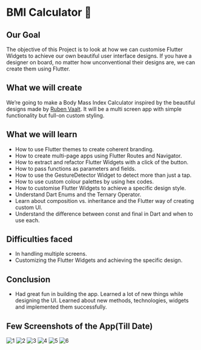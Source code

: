 # BMI Calculator 💪

## Our Goal

The objective of this Project is to look at how we can customise Flutter Widgets to achieve our own beautiful user interface designs. If you have a designer on board, no matter how unconventional their designs are, we can create them using Flutter. 


## What we will create

We’re going to make a Body Mass Index Calculator inspired by the beautiful designs made by [Ruben Vaalt](https://dribbble.com/shots/4585382-Simple-BMI-Calculator). It will be a multi screen app with simple functionality but full-on custom styling. 

## What we will learn

- How to use Flutter themes to create coherent branding. 
- How to create multi-page apps using Flutter Routes and Navigator.
- How to extract and refactor Flutter Widgets with a click of the button. 
- How to pass functions as parameters and fields.
- How to use the GestureDetector Widget to detect more than just a tap.
- How to use custom colour palettes by using hex codes.
- How to customise Flutter Widgets to achieve a specific design style.
- Understand Dart Enums and the Ternary Operator.
- Learn about composition vs. inheritance and the Flutter way of creating custom UI.
- Understand the difference between const and final in Dart and when to use each.

## Difficulties faced

- In handling multiple screens.
- Customizing the Flutter Widgets and achieving the specific design.


## Conclusion

- Had great fun in building the app. Learned a lot of new things while designing the UI. Learned about new methods, technologies, widgets and implemented them successfully.

## Few Screenshots of the App(Till Date)

![1](https://user-images.githubusercontent.com/84225151/145626895-bc36b853-dfc4-4bf9-82fb-d5442cccbf65.jpeg)
![2](https://user-images.githubusercontent.com/84225151/145626932-f5771cba-182a-4df9-9e4f-faae082ea883.jpeg)
![3](https://user-images.githubusercontent.com/84225151/145626968-e5e3bc94-1641-4cc4-aaa4-48802c01222c.jpeg)
![4](https://user-images.githubusercontent.com/84225151/145626998-43c4a74a-e458-4f3c-91b1-39517699a9cd.jpeg)
![5](https://user-images.githubusercontent.com/84225151/145627009-ed1f0fd4-5c58-41f4-8f3d-b46cd020c928.jpeg)
![6](https://user-images.githubusercontent.com/84225151/145627044-b6f98dda-43d3-4d20-ad06-f0274546a65b.jpeg)
